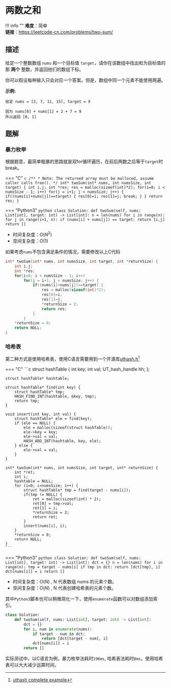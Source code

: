 # 两数之和

!!! info ""
    **难度**：简单  
    **链接**：<https://leetcode-cn.com/problems/two-sum/>

## 描述

给定一个整数数组 `nums` 和一个目标值 `target`，请你在该数组中找出和为目标值的那 **两个** 整数，并返回他们的数组下标。

你可以假设每种输入只会对应一个答案。但是，数组中同一个元素不能使用两遍。

**示例:**

```
给定 nums = [2, 7, 11, 15], target = 9

因为 nums[0] + nums[1] = 2 + 7 = 9
所以返回 [0, 1]
```

## 题解


### 暴力枚举

根据题意，最简单粗暴的思路就是双for循环遍历，在前后两数之后等于`target`时break。

=== "C"
    ```c
    /**
    * Note: The returned array must be malloced, assume caller calls free().
    */
    int* twoSum(int* nums, int numsSize, int target) {
        int i,j;
        int *res;
        res = malloc(sizeof(int)*2);
        for(i=0; i < numsSize - 1; i++)
            for(j = i+1; j < numsSize; j++) {
                if((nums[i]+nums[j])==target) {
                    res[0]=i;
                    res[1]=j;
                    break;
                }
            }
        return res;
    }
    ```

=== "Python3"
    ```python
    class Solution:
        def twoSum(self, nums: List[int], target: int) -> List[int]:
            n = len(nums)
            for i in range(n):
                for j in range(i+1, n):
                    if (nums[i] + nums[j]) == target:
                        return [i,j]
            return []
    ```

- 时间复杂度：$O(N^2)$
- 空间复杂度：$O(1)$


如果考虑`nums`不包含满足条件的情况，需要修改以上C代码

```c
int* twoSum(int* nums, int numsSize, int target, int *returnSize) {
    int i,j;
    int *res;
    for(i=0; i < numsSize - 1; i++)
        for(j = i+1; j < numsSize; j++) {
            if((nums[i]+nums[j])==target) {
                res = malloc(sizeof(int)*2);
                res[0]=i;
                res[1]=j;
                *returnSize = 2;
                return res;
            }
        }
    *returnSize = 0;
    return NULL;
}
```

### 哈希表

第二种方式是使用哈希表，使用C语言需要用到一个开源库[uthash.h](https://github.com/troydhanson/uthash)[^1]

=== "C"
    ```c
    struct hashTable {
        int key;
        int val;
        UT_hash_handle hh;
    };

    struct hashTable* hashtable;

    struct hashTable* find(int key) {
        struct hashTable* tmp;
        HASH_FIND_INT(hashtable, &key, tmp);
        return tmp;
    }

    void insert(int key, int val) {
        struct hashTable* ele = find(key);
        if (ele == NULL) {
            ele = malloc(sizeof(struct hashTable));
            ele->key = key;
            ele->val = val;
            HASH_ADD_INT(hashtable, key, ele);
        } else {
            ele->val = val;
        }
    }

    int* twoSum(int* nums, int numsSize, int target, int* returnSize) {
        int *ret;
        int i;
        hashtable = NULL;
        for (i=0; i<numsSize; i++) {
            struct hashTable* tmp = find(target - nums[i]);
            if(tmp != NULL) {
                ret = malloc(sizeof(int) * 2);
                ret[0] = tmp->val;
                ret[1] = i;
                *returnSize = 2;
                return ret;
            }
            insert(nums[i], i);
        }
        *returnSize = 0;
        return NULL;
    }
    ```

=== "Python3"
    ```python
    class Solution:
        def twoSum(self, nums: List[int], target: int) -> List[int]:
            dct = {}
            n = len(nums)
            for i in range(n):
                tmp = target - nums[i]
                if tmp in dct:
                    return [dct[tmp], i]
                dct[nums[i]] = i
            return []
    ```


- 时间复杂度：$O(N)$ , N 代表数组 nums 的元素个数。
- 空间复杂度：$O(N)$ , N 代表创建哈希表的元素个数。

其中`Python3`脚本也可以稍微简化一下，使用`enumerate`函数可以对数组添加索引。

```python
class Solution:
    def twoSum(self, nums: List[int], target: int) -> List[int]:
        dct = {}
        for i, num in enumerate(nums):
            if target - num in dct:
                return [dct[target - num], i]
            dct[nums[i]] = i
        return []
```

实际测试中，以C语言为例，暴力枚举法耗时`196ms`, 哈希表法耗时`8ms`，使用哈希表可以大大减少运算时间。

[^1]: [uthash complete example](https://troydhanson.github.io/uthash/userguide.html#_a_complete_example)
